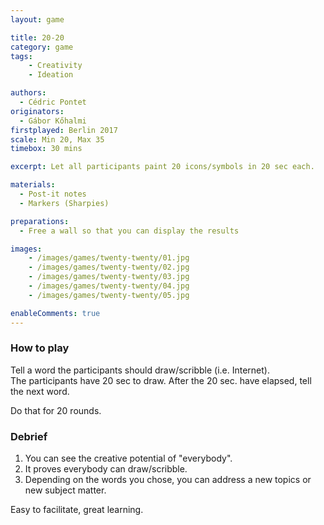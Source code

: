 ```yaml
---
layout: game

title: 20-20
category: game
tags:
    - Creativity
    - Ideation

authors: 
  - Cédric Pontet
originators: 
  - Gábor Kőhalmi
firstplayed: Berlin 2017
scale: Min 20, Max 35
timebox: 30 mins

excerpt: Let all participants paint 20 icons/symbols in 20 sec each.

materials:
  - Post-it notes
  - Markers (Sharpies)

preparations:
  - Free a wall so that you can display the results

images:
    - /images/games/twenty-twenty/01.jpg
    - /images/games/twenty-twenty/02.jpg
    - /images/games/twenty-twenty/03.jpg
    - /images/games/twenty-twenty/04.jpg
    - /images/games/twenty-twenty/05.jpg

enableComments: true
---
```


### How to play

Tell a word the participants should draw/scribble (i.e. Internet).  
The participants have 20 sec to draw.
After the 20 sec. have elapsed, tell the next word.

Do that for 20 rounds.

### Debrief

1. You can see the creative potential of "everybody".
2. It proves everybody can draw/scribble.
3. Depending on the words you chose, you can address a new topics or new subject matter.

Easy to facilitate, great learning.